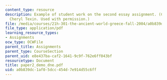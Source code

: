 ```yaml
---
content_type: resource
description: Example of student work on the second essay assignment. (Courtesy of
  Cheryl Texin. Used with permission.)
file: /media/courses/21h-301-the-ancient-world-greece-fall-2004/a0b839dc1af05dcc454d7e914d55c6ff_paper2_demo_dne.pdf
file_type: application/pdf
learning_resource_types:
- Assignments
ocw_type: OCWFile
parent_title: Assignments
parent_type: CourseSection
parent_uid: e8e437ba-caf2-1641-9c9f-762e6ff043bf
resourcetype: Document
title: paper2_demo_dne.pdf
uid: a0b839dc-1af0-5dcc-454d-7e914d55c6ff
---
```

